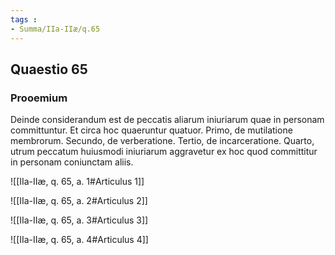 ```yaml
---
tags : 
- Summa/IIa-IIæ/q.65
---
```


## Quaestio 65

### Prooemium

Deinde considerandum est de peccatis aliarum iniuriarum quae in personam committuntur. Et circa hoc quaeruntur quatuor. Primo, de mutilatione membrorum. Secundo, de verberatione. Tertio, de incarceratione. Quarto, utrum peccatum huiusmodi iniuriarum aggravetur ex hoc quod committitur in personam coniunctam aliis.

![[IIa-IIæ, q. 65, a. 1#Articulus 1]]

![[IIa-IIæ, q. 65, a. 2#Articulus 2]]

![[IIa-IIæ, q. 65, a. 3#Articulus 3]]

![[IIa-IIæ, q. 65, a. 4#Articulus 4]]


